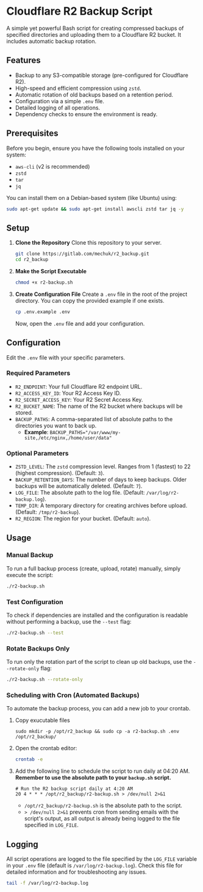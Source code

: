 # Cloudflare R2 Backup Script

A simple yet powerful Bash script for creating compressed backups of specified directories and uploading them to a Cloudflare R2 bucket. It includes automatic backup rotation.

## Features

-   Backup to any S3-compatible storage (pre-configured for Cloudflare R2).
-   High-speed and efficient compression using `zstd`.
-   Automatic rotation of old backups based on a retention period.
-   Configuration via a simple `.env` file.
-   Detailed logging of all operations.
-   Dependency checks to ensure the environment is ready.

## Prerequisites

Before you begin, ensure you have the following tools installed on your system:

-   `aws-cli` (v2 is recommended)
-   `zstd`
-   `tar`
-   `jq`

You can install them on a Debian-based system (like Ubuntu) using:

```bash
sudo apt-get update && sudo apt-get install awscli zstd tar jq -y
```

## Setup

1.  **Clone the Repository**
    Clone this repository to your server.
    ```bash
    git clone https://gitlab.com/mechuk/r2_backup.git
    cd r2_backup
    ```

2.  **Make the Script Executable**
    ```bash
    chmod +x r2-backup.sh
    ```

3.  **Create Configuration File**
    Create a `.env` file in the root of the project directory. You can copy the provided example if one exists.
    ```bash
    cp .env.example .env
    ```
    Now, open the `.env` file and add your configuration.

## Configuration

Edit the `.env` file with your specific parameters.

### Required Parameters

-   `R2_ENDPOINT`: Your full Cloudflare R2 endpoint URL.
-   `R2_ACCESS_KEY_ID`: Your R2 Access Key ID.
-   `R2_SECRET_ACCESS_KEY`: Your R2 Secret Access Key.
-   `R2_BUCKET_NAME`: The name of the R2 bucket where backups will be stored.
-   `BACKUP_PATHS`: A comma-separated list of absolute paths to the directories you want to back up.
    -   **Example**: `BACKUP_PATHS="/var/www/my-site,/etc/nginx,/home/user/data"`

### Optional Parameters

-   `ZSTD_LEVEL`: The `zstd` compression level. Ranges from 1 (fastest) to 22 (highest compression). (Default: `3`).
-   `BACKUP_RETENTION_DAYS`: The number of days to keep backups. Older backups will be automatically deleted. (Default: `7`).
-   `LOG_FILE`: The absolute path to the log file. (Default: `/var/log/r2-backup.log`).
-   `TEMP_DIR`: A temporary directory for creating archives before upload. (Default: `/tmp/r2-backup`).
-   `R2_REGION`: The region for your bucket. (Default: `auto`).

## Usage

### Manual Backup

To run a full backup process (create, upload, rotate) manually, simply execute the script:

```bash
./r2-backup.sh
```

### Test Configuration

To check if dependencies are installed and the configuration is readable without performing a backup, use the `--test` flag:

```bash
./r2-backup.sh --test
```

### Rotate Backups Only

To run only the rotation part of the script to clean up old backups, use the `--rotate-only` flag:

```bash
./r2-backup.sh --rotate-only
```

### Scheduling with Cron (Automated Backups)

To automate the backup process, you can add a new job to your crontab.

1. Copy exucutable files
   ```
   sudo mkdir -p /opt/r2_backup && sudo cp -a r2-backup.sh .env /opt/r2_backup/
   ```


2.  Open the crontab editor:
    ```bash
    crontab -e
    ```

3.  Add the following line to schedule the script to run daily at 04:20 AM. **Remember to use the absolute path to your `backup.sh` script.**

    ```crontab
    # Run the R2 backup script daily at 4:20 AM
    20 4 * * * /opt/r2_backup/r2-backup.sh > /dev/null 2>&1
    ```

    -   `/opt/r2_backup/r2-backup.sh` is the absolute path to the script.
    -   `> /dev/null 2>&1` prevents cron from sending emails with the script's output, as all output is already being logged to the file specified in `LOG_FILE`.

## Logging

All script operations are logged to the file specified by the `LOG_FILE` variable in your `.env` file (default is `/var/log/r2-backup.log`). Check this file for detailed information and for troubleshooting any issues.

```bash
tail -f /var/log/r2-backup.log
```
